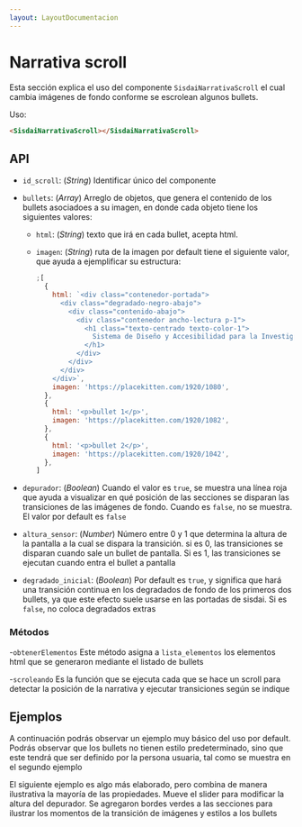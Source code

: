 ```yaml
---
layout: LayoutDocumentacion
---
```


# Narrativa scroll

Esta sección explica el uso del componente `SisdaiNarrativaScroll` el cual cambia imágenes de fondo conforme se escrolean algunos bullets.

Uso:

```html
<SisdaiNarrativaScroll></SisdaiNarrativaScroll>
```

<section id="api">

## API

- `id_scroll`: (_String_) Identificar único del componente
- `bullets`: (_Array_) Arreglo de objetos, que genera el contenido de los bullets asociadoes a su imagen, en donde cada objeto tiene los siguientes valores:

  - `html`: (_String_) texto que irá en cada bullet, acepta html.
  - `imagen`: (_String_) ruta de la imagen
    por default tiene el siguiente valor, que ayuda a ejemplificar su estructura:

    ```js
    ;[
      {
        html: `<div class="contenedor-portada">
          <div class="degradado-negro-abajo">
            <div class="contenido-abajo">
              <div class="contenedor ancho-lectura p-1">
                <h1 class="texto-centrado texto-color-1">
                  Sistema de Diseño y Accesibilidad para la Investigación
                </h1>
              </div>
            </div>
          </div>
        </div>`,
        imagen: 'https://placekitten.com/1920/1080',
      },
      {
        html: '<p>bullet 1</p>',
        imagen: 'https://placekitten.com/1920/1082',
      },
      {
        html: '<p>bullet 2</p>',
        imagen: 'https://placekitten.com/1920/1042',
      },
    ]
    ```

- `depurador`: (_Boolean_) Cuando el valor es `true`, se muestra una línea roja que ayuda a visualizar en qué posición de las secciones se disparan las transiciones de las imágenes de fondo. Cuando es `false`, no se muestra. El valor por default es `false`
- `altura_sensor`: (_Number_) Número entre 0 y 1 que determina la altura de la pantalla a la cual se dispara la transición. si es 0, las transiciones se disparan cuando sale un bullet de pantalla. Si es 1, las transiciones se ejecutan cuando entra el bullet a pantalla

- `degradado_inicial`: (_Boolean_) Por default es `true`, y significa que hará una transición continua en los degradados de fondo de los primeros dos bullets, ya que este efecto suele usarse en las portadas de sisdai. Si es `false`, no coloca degradados extras

### Métodos

-`obtenerElementos` Este método asigna a `lista_elementos` los elementos html que se generaron mediante el listado de bullets

-`scroleando` Es la función que se ejecuta cada que se hace un scroll para detectar la posición de la narrativa y ejecutar transiciones según se indique

</section>

<section id="ejemplos">

## Ejemplos

A continuación podrás observar un ejemplo muy básico del uso por default. Podrás observar que los bullets no tienen estilo predeterminado, sino que este tendrá que ser definido por la persona usuaria, tal como se muestra en el segundo ejemplo
<utils-ejemplo-doc ruta="narrativa-scroll/basico.vue"/>

El siguiente ejemplo es algo más elaborado, pero combina de manera ilustrativa la mayoría de las propiedades. Mueve el slider para modificar la altura del depurador. Se agregaron bordes verdes a las secciones para ilustrar los momentos de la transición de imágenes y estilos a los bullets
<utils-ejemplo-doc ruta="narrativa-scroll/ejemplo-elaborado.vue"/>

</section>

